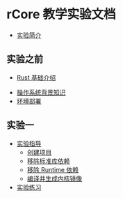 # rCore 教学实验文档

* [实验简介](README.md)

## 实验之前
<!-- TODO -->
* [Rust 基础介绍](docs/pre-lab/rust.md) 
<!-- TODO -->
* [操作系统背景知识](docs/pre-lab/os.md)
* [环境部署](docs/pre-lab/env.md)

## 实验一
* [实验指导](docs/lab-1/guide/intro.md)
  * [创建项目](docs/lab-1/guide/part-1.md)
  * [移除标准库依赖](docs/lab-1/guide/part-2.md)
  * [移除 Runtime 依赖](docs/lab-1/guide/part-3.md)
  * [编译并生成内核镜像](docs/lab-1/guide/part-4.md)
* [实验练习](docs/lab-1/exercise/intro.md)
